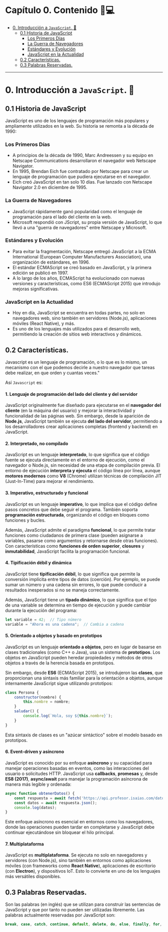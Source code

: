 # **Capítulo 0. Contenido 📝**💻

- [0. Introducción a `JavaScript`. 📖](#0-introducci%C3%B3n-a-javascript-)
  - [0.1 Historia de JavaScript](#01-historia-de-javascript)
    - [Los Primeros Días](#los-primeros-d%C3%ADas)
    - [La Guerra de Navegadores](#la-guerra-de-navegadores)
    - [Estándares y Evolución](#est%C3%A1ndares-y-evoluci%C3%B3n)
    - [JavaScript en la Actualidad](#javascript-en-la-actualidad)
  - [0.2 Características.](#02-caracter%C3%ADsticas)
  - [0.3 Palabras Reservadas.](#03-palabras-reservadas)

---

# 0. Introducción a `JavaScript`. 📖

## 0.1 Historia de JavaScript

JavaScript es uno de los lenguajes de programación más populares y ampliamente utilizados en la web. Su historia se remonta a la década de 1990:

### Los Primeros Días

- A principios de la década de 1990, Marc Andreessen y su equipo en Netscape Communications desarrollaron el navegador web Netscape Navigator.
- En 1995, Brendan Eich fue contratado por Netscape para crear un lenguaje de programación que pudiera ejecutarse en el navegador.
- Eich creó JavaScript en tan solo 10 días. Fue lanzado con Netscape Navigator 2.0 en diciembre de 1995.

### La Guerra de Navegadores

- JavaScript rápidamente ganó popularidad como el lenguaje de programación para el lado del cliente en la web.
- Microsoft respondió con JScript, su propia versión de JavaScript, lo que llevó a una "guerra de navegadores" entre Netscape y Microsoft.

### Estándares y Evolución

- Para evitar la fragmentación, Netscape entregó JavaScript a la ECMA International (European Computer Manufacturers Association), una organización de estándares, en 1996.
- El estándar ECMAScript se creó basado en JavaScript, y la primera edición se publicó en 1997.
- A lo largo de los años, ECMAScript ha evolucionado con nuevas versiones y características, como ES6 (ECMAScript 2015) que introdujo mejoras significativas.

### JavaScript en la Actualidad

- Hoy en día, JavaScript se encuentra en todas partes, no solo en navegadores web, sino también en servidores (Node.js), aplicaciones móviles (React Native), y más.
- Es uno de los lenguajes más utilizados para el desarrollo web, permitiendo la creación de sitios web interactivos y dinámicos.

## 0.2 Características.

Javascript es un lenguaje de programación, o lo que es lo mismo, un mecanismo con el que podemos decirle a nuestro navegador que tareas debe realizar, en que orden y cuantas veces."​

Así `Javascript` es:

#### 1. **Lenguaje de programación del lado del cliente y del servidor**
JavaScript originalmente fue diseñado para ejecutarse en el **navegador del cliente** (en la máquina del usuario) y mejorar la interactividad y funcionalidad de las páginas web. Sin embargo, desde la aparición de **Node.js**, JavaScript también se ejecuta **del lado del servidor**, permitiendo a los desarrolladores crear aplicaciones completas (frontend y backend) en JavaScript.

#### 2. **Interpretado, no compilado**
JavaScript es un lenguaje **interpretado**, lo que significa que el código fuente se ejecuta directamente en el entorno de ejecución, como el navegador o Node.js, sin necesidad de una etapa de compilación previa. El entorno de ejecución **interpreta y ejecuta** el código línea por línea, aunque **motores modernos** como **V8** (Chrome) utilizan técnicas de compilación JIT (Just-In-Time) para mejorar el rendimiento.

#### 3. **Imperativo, estructurado y funcional**
JavaScript es un lenguaje **imperativo**, lo que implica que el código define pasos concretos que debe seguir el programa. También soporta **programación estructurada**, organizando el código en bloques como funciones y bucles.

Además, JavaScript admite el paradigma **funcional**, lo que permite tratar funciones como ciudadanos de primera clase (pueden asignarse a variables, pasarse como argumentos y retornarse desde otras funciones). Con características como **funciones de orden superior**, **closures** y **inmutabilidad**, JavaScript facilita la programación funcional.

#### 4. **Tipificación débil y dinámica**
JavaScript tiene **tipificación débil**, lo que significa que permite la conversión implícita entre tipos de datos (coerción). Por ejemplo, se puede sumar un número y una cadena sin errores, lo que puede conducir a resultados inesperados si no se maneja correctamente.

Además, JavaScript tiene un **tipado dinámico**, lo que significa que el tipo de una variable se determina en tiempo de ejecución y puede cambiar durante la ejecución del programa:
```javascript
let variable = 42;  // Tipo número
variable = "Ahora es una cadena";  // Cambia a cadena
```

#### 5. **Orientado a objetos y basado en prototipos**
JavaScript es un lenguaje **orientado a objetos**, pero en lugar de basarse en clases tradicionales (como C++ o Java), usa un sistema de **prototipos**. Los objetos en JavaScript pueden heredar propiedades y métodos de otros objetos a través de la herencia basada en prototipos. 

Sin embargo, desde **ES6** (ECMAScript 2015), se introdujeron las **clases**, que proporcionan una sintaxis más familiar para la orientación a objetos, aunque internamente JavaScript sigue utilizando prototipos:
```javascript
class Persona {
    constructor(nombre) {
        this.nombre = nombre;
    }
    saludar() {
        console.log(`Hola, soy ${this.nombre}`);
    }
}
```
Esta sintaxis de clases es un "azúcar sintáctico" sobre el modelo basado en prototipos.

#### 6. **Event-driven y asíncrono**
JavaScript es conocido por su enfoque **asíncrono** y su capacidad para manejar operaciones basadas en eventos, como las interacciones del usuario o solicitudes HTTP. JavaScript usa **callbacks**, **promesas** y, desde **ES8 (2017)**, **async/await** para manejar la programación asíncrona de manera más legible y ordenada:
```javascript
async function obtenerDatos() {
    const respuesta = await fetch('https://api.profesor.isaias.com/datos');
    const datos = await respuesta.json();
    console.log(datos);
}
```
Este enfoque asíncrono es esencial en entornos como los navegadores, donde las operaciones pueden tardar en completarse y JavaScript debe continuar ejecutándose sin bloquear el hilo principal.

#### 7. **Multiplataforma**
JavaScript es **multiplataforma**. Se ejecuta no solo en navegadores y servidores (con Node.js), sino también en entornos como aplicaciones móviles (con frameworks como **React Native**), aplicaciones de escritorio (con **Electron**), y dispositivos IoT. Esto lo convierte en uno de los lenguajes más versátiles disponibles.

## 0.3 Palabras Reservadas.

Son las palabras (en inglés) que se utilizan para construir las sentencias de JavaScript y que por tanto no pueden ser utilizadas libremente. Las palabras actualmente reservadas por JavaScript son:

```javascript
break, case, catch, continue, default, delete, do, else, finally, for, function, if, in, instanceof, new, return, switch, this, throw, try, typeof, var, void, while, with.
```
